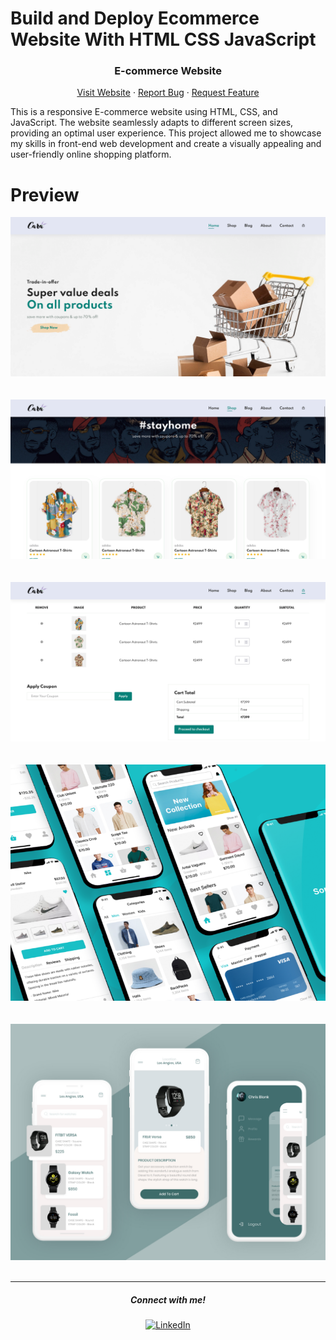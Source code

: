 # Build and Deploy Ecommerce Website With HTML CSS JavaScript

<h3 align="center"><b>E-commerce Website</b></h3>

<p align="center">
    <a href="https://sahadcmd.github.io/Ecommerce-Website/" target="_blank">Visit Website</a>
    ·
    <a href="https://github.com/sahadcmd/Ecommerce-Website/issues" target="_blank">Report Bug</a>
    ·
    <a href="https://github.com/sahadcmd/Ecommerce-Website/issues" target="_blank">Request Feature</a>
</p>

This is a responsive E-commerce website using HTML, CSS, and JavaScript. The website seamlessly adapts to different screen sizes, providing an optimal user experience. This project allowed me to showcase my skills in front-end web development and create a visually appealing and user-friendly online shopping platform.

# Preview

<div align="center">
    <img src="./img/Screenshot/Screenshot01.png">
</div>

<br>
<br>

<div align="center">
    <img src="./img/Screenshot/Screenshot2.png">
</div>
<br>
<br>

<div align="center">
    <img src="./img/Screenshot/Screenshot3.png">
</div>
<br>
<br>

<div align="center">
  <img src="./img/about/a1.png">
</div>
<br>
<br>

<div align="center">
  <img src="./img/about/a2.jpg">
</div>

<br>
<hr>
<h5 align="center">Connect with me!</h5>

  <p align="center">
    <a href="https://www.linkedin.com/in/sahadmahaboobp" target="_blank"><img src="https://img.shields.io/badge/LinkedIn-0077B5?style=for-the-badge&logo=linkedin&logoColor=white" alt="LinkedIn"></a>
  </p>

